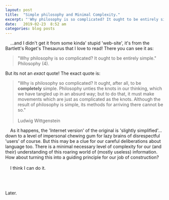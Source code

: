 ```yaml
---
layout: post
title:  "Simple philosophy and Minimal Complexity."
excerpt: "'Why philosophy is so complicated? It ought to be entirely simple.' quote from Wittgenstein has become an Internet-meme, but it may be a clue to a method of building a Common-English language for humans and machines."
date:   2019-02-23  8:52 am
categories: blog posts
---
```

&nbsp;&nbsp;&nbsp;&nbsp;...and I didn't get it from some kinda' stupid 'web-site', it's from the Bartlett's Roget's Thesaurus that I love to read! There you can see it as:
>"Why philosophy is so complicated? It ought to be entirely simple."
Philosophy (4).

But its not an _exact_ quote! The exact quote is:
> "Why is philosophy so complicated? It ought, after all, to be __completely__ simple. 
Philosophy unties the knots in our thinking, which we have tangled up in
an absurd way; but to do that, it must make movements which are just as
complicated as the knots. Although the result of philosophy is simple, its
methods for arriving there cannot be so."<br><br>
Ludwig Wittgenstein

&nbsp;&nbsp;&nbsp;&nbsp;As it happens, the 'Internet version' of the original is 'slightly simplified'... down to a level of impersonal chewing gum for lazy brains of disrespectful 'users' of course. But this may be a clue for our careful deliberations about language too. There is a minimal necessary level of complexity for our (and their) understanding of this roaring world of (mostly useless) information. How about turning this into a guiding principle for our job of construction?<br><br>
&nbsp;&nbsp;&nbsp;&nbsp;I think I can do it.

<br><br>

Later.
